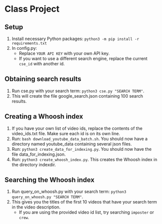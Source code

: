 # Class Project
## Setup
1. Install necessary Python packages: `python3 -m pip install -r requirements.txt`
2. In config.py:
    - Replace `YOUR API KEY` with your own API key.
    - If you want to use a different search engine, replace the current `cse_id` with another id.
## Obtaining search results
1. Run cse.py with your search term: `python3 cse.py "SEARCH TERM"`.
2. This will create the file google_search.json containing 100 search results.
## Creating a Whoosh index
1. If you have your own list of video ids, replace the contents of the video_ids.txt file. Make sure each id is on its own line.
2. Run: `bash download_youtube_data_batch.sh`. You should now have a directory named youtube_data containing several json files.
3. Run: `python3 create_data_for_indexing.py`. You should now have the file data_for_indexing.json.
4. Run: `python3 create_whoosh_index.py`. This creates the Whoosh index in the directory indexdir.
## Searching the Whoosh index
1. Run query_on_whoosh.py with your search term: `python3 query_on_whoosh.py "SEARCH TERM"`.
2. This gives you the titles of the first 10 videos that have your search term in the video description.
    - If you are using the provided video id list, try searching `imposter` or `crew`.
